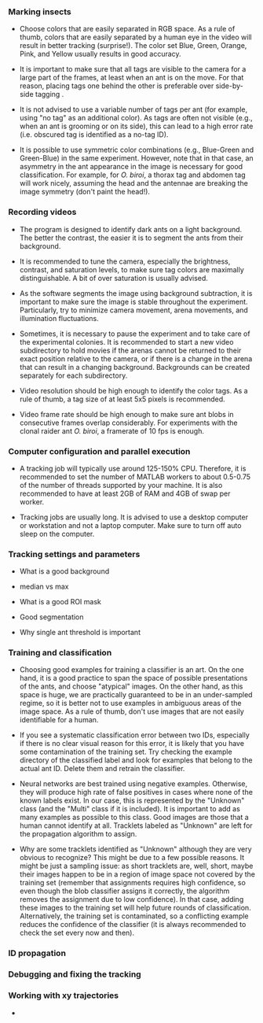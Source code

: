 ### Marking insects

* Choose colors that are easily separated in RGB space. As a rule of thumb, colors that are easily separated by a human eye in the video will result in better tracking (surprise!). The color set Blue, Green, Orange, Pink, and Yellow usually results in good accuracy.

* It is important to make sure that all tags are visible to the camera for a large part of the frames, at least when an ant is on the move. For that reason, placing tags one behind the other is preferable over side-by-side tagging . 

* It is not advised to use a variable number of tags per ant (for example, using "no tag" as an additional color). As tags are often not visible (e.g., when an ant is grooming or on its side), this can lead to a high error rate (i.e. obscured tag is identified as a no-tag ID).

* It is possible to use symmetric color combinations (e.g., Blue-Green and Green-Blue) in the same experiment. However, note that in that case, an asymmetry in the ant appearance in the image is necessary for good classification. For example, for *O. biroi*, a thorax tag and abdomen tag will work nicely, assuming the head and the antennae are breaking the image symmetry (don't paint the head!).    

### Recording videos

* The program is designed to identify dark ants on a light background. The better the contrast, the easier it is to segment the ants from their background. 

* It is recommended to tune the camera, especially the brightness, contrast, and saturation levels, to make sure tag colors are maximally distinguishable. A bit of over saturation is usually advised. 

* As the software segments the image using background subtraction, it is important to make sure the image is stable throughout the experiment. Particularly, try to minimize camera movement, arena movements, and illumination fluctuations. 

* Sometimes, it is necessary to pause the experiment and to take care of the experimental colonies. It is recommended to start a new video subdirectory to hold movies if the arenas cannot be returned to their exact position relative to the camera, or if there is a change in the arena that can result in a changing background. Backgrounds can be created separately for each subdirectory. 

* Video resolution should be high enough to identify the color tags. As a rule of thumb, a tag size of at least 5x5 pixels is recommended. 

* Video frame rate should be high enough to make sure ant blobs in consecutive frames overlap considerably. For experiments with the clonal raider ant *O. biroi*, a framerate of 10 fps is enough.

### Computer configuration and parallel execution 

* A tracking job will typically use around 125-150% CPU. Therefore, it is recommended to set the number of MATLAB workers to about 0.5-0.75 of the number of threads supported by your machine. It is also recommended to have at least 2GB of RAM and 4GB of swap per worker. 

* Tracking jobs are usually long. It is advised to use a desktop computer or workstation and not a laptop computer. Make sure to turn off auto sleep on the computer. 

### Tracking settings and parameters

* What is a good background

* median vs max

* What is a good ROI mask

* Good segmentation 

* Why single ant threshold is important


### Training and classification

* Choosing good examples for training a classifier is an art. On the one hand, it is a good practice to span the space of possible presentations of the ants, and choose "atypical" images. On the other hand, as this space is huge, we are practically guaranteed to be in an under-sampled regime, so it is better not to use examples in ambiguous areas of the image space. As a rule of thumb, don't use images that are not easily identifiable for a human. 
  
* If you see a systematic classification error between two IDs, especially if there is no clear visual reason for this error, it is likely that you have some contamination of the training set. Try checking the example directory of the classified label and look for examples that belong to the actual ant ID. Delete them and retrain the classifier.

* Neural networks are best trained using negative examples. Otherwise, they will produce high rate of false positives in cases where none of the known labels exist. In our case, this is represented by the "Unknown" class (and the "Multi" class if it is included). It is important to add as many examples as possible to this class. Good images are those that a human cannot identify at all. Tracklets labeled as "Unknown" are left for the propagation algorithm to assign.

* Why are some tracklets identified as "Unknown" although they are very obvious to recognize? This might be due to a few possible reasons. It might be just a sampling issue: as short tracklets are, well, short, maybe their images happen to be in a region of image space not covered by the training set (remember that assignments requires high confidence, so even though the blob classifier assigns it correctly, the algorithm removes the assignment due to low confidence). In that case, adding these images to the training set will help future rounds of classification.  Alternatively, the training set is contaminated, so a conflicting example reduces the confidence of the classifier (it is always recommended to check the set every now and then). 

### ID propagation 


### Debugging and fixing the tracking

### Working with xy trajectories

* 